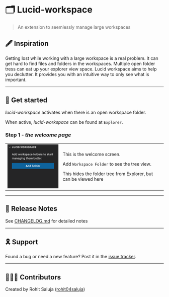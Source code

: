 # 🗂 Lucid-workspace

> An extension to seemlessly manage large workspaces

## 🖋 Inspiration

Getting lost while working with a large workspace is a real problem. It can get hard to find files and folders in the workspaces. Multiple open folder tress can eat up your explorer view space.
Lucid workspace aims to help you declutter. It provides you with an intuitive way to only see what is important.

---

## 🚀 Get started

_lucid-workspace_ activates when there is an open workspace folder.

When active, _lucid-workspace_ can be found at ```Explorer```.

### Step 1 - _the welcome page_

<table>
    <tr>
        <td><img src="_static/tree_view.png" /></td>
        <td>
            <p>This is the welcome screen.</p>
            <p>Add <code>Workspace Folder</code> to see the tree view.</p>
            <p>This hides the folder tree from Explorer, but can be viewed here</p>
        </td>
    </tr>
</table>

---

## 📝 Release Notes

See [CHANGELOG.md](CHAANGELOG.md) for detailed notes

---

## 🎗 Support

Found a bug or need a new feature? Post it in the <a href="https://github.com/rohit04saluja/lucid-workspace/issues">issue tracker</a>.

---

## 👨🏽‍💻 Contributors

Created by Rohit Saluja (<a href="https://github.com/rohit04saluja/">rohit04saluja</a>)

